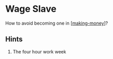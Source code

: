 # Wage Slave

How to avoid becoming one in [[making-money]]?

## Hints

1. The four hour work week


[//begin]: # "Autogenerated link references for markdown compatibility"
[making-money]: ../../../../../../../c:/Users/space/OneDrive/Documents/Foam/Spiral-Labs/making-money "Making Money"
[//end]: # "Autogenerated link references"